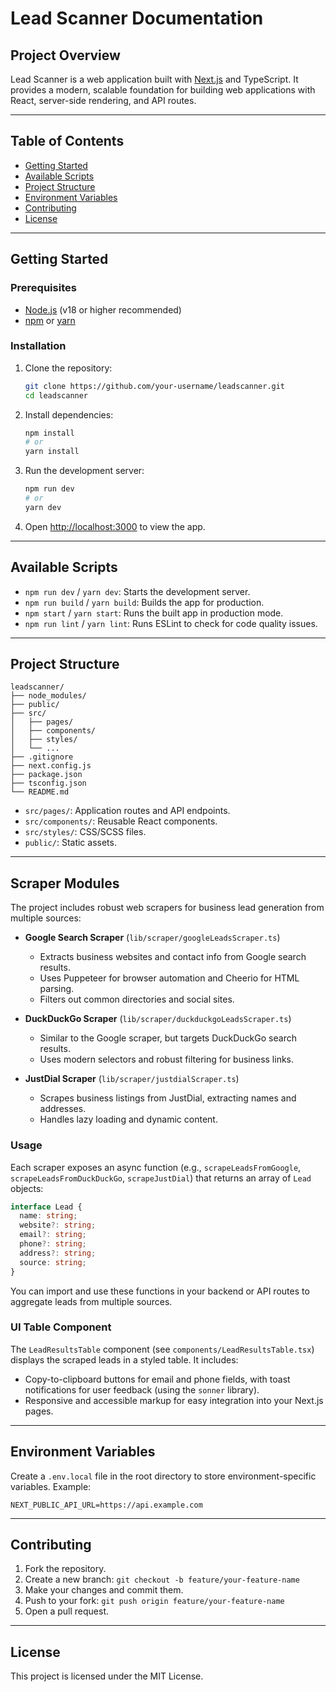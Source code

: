 # Lead Scanner Documentation

## Project Overview

Lead Scanner is a web application built with [Next.js](https://nextjs.org/) and TypeScript. It provides a modern, scalable foundation for building web applications with React, server-side rendering, and API routes.

---

## Table of Contents
- [Getting Started](#getting-started)
- [Available Scripts](#available-scripts)
- [Project Structure](#project-structure)
- [Environment Variables](#environment-variables)
- [Contributing](#contributing)
- [License](#license)

---

## Getting Started

### Prerequisites
- [Node.js](https://nodejs.org/) (v18 or higher recommended)
- [npm](https://www.npmjs.com/) or [yarn](https://yarnpkg.com/)

### Installation
1. Clone the repository:
   ```bash
   git clone https://github.com/your-username/leadscanner.git
   cd leadscanner
   ```
2. Install dependencies:
   ```bash
   npm install
   # or
   yarn install
   ```
3. Run the development server:
   ```bash
   npm run dev
   # or
   yarn dev
   ```
4. Open [http://localhost:3000](http://localhost:3000) to view the app.

---

## Available Scripts

- `npm run dev` / `yarn dev`: Starts the development server.
- `npm run build` / `yarn build`: Builds the app for production.
- `npm start` / `yarn start`: Runs the built app in production mode.
- `npm run lint` / `yarn lint`: Runs ESLint to check for code quality issues.

---

## Project Structure

```
leadscanner/
├── node_modules/
├── public/
├── src/
│   ├── pages/
│   ├── components/
│   ├── styles/
│   └── ...
├── .gitignore
├── next.config.js
├── package.json
├── tsconfig.json
└── README.md
```

- `src/pages/`: Application routes and API endpoints.
- `src/components/`: Reusable React components.
- `src/styles/`: CSS/SCSS files.
- `public/`: Static assets.

---

## Scraper Modules

The project includes robust web scrapers for business lead generation from multiple sources:

- **Google Search Scraper** (`lib/scraper/googleLeadsScraper.ts`)
  - Extracts business websites and contact info from Google search results.
  - Uses Puppeteer for browser automation and Cheerio for HTML parsing.
  - Filters out common directories and social sites.

- **DuckDuckGo Scraper** (`lib/scraper/duckduckgoLeadsScraper.ts`)
  - Similar to the Google scraper, but targets DuckDuckGo search results.
  - Uses modern selectors and robust filtering for business links.

- **JustDial Scraper** (`lib/scraper/justdialScraper.ts`)
  - Scrapes business listings from JustDial, extracting names and addresses.
  - Handles lazy loading and dynamic content.

### Usage

Each scraper exposes an async function (e.g., `scrapeLeadsFromGoogle`, `scrapeLeadsFromDuckDuckGo`, `scrapeJustDial`) that returns an array of `Lead` objects:

```ts
interface Lead {
  name: string;
  website?: string;
  email?: string;
  phone?: string;
  address?: string;
  source: string;
}
```

You can import and use these functions in your backend or API routes to aggregate leads from multiple sources.

### UI Table Component

The `LeadResultsTable` component (see `components/LeadResultsTable.tsx`) displays the scraped leads in a styled table. It includes:
- Copy-to-clipboard buttons for email and phone fields, with toast notifications for user feedback (using the `sonner` library).
- Responsive and accessible markup for easy integration into your Next.js pages.

---

## Environment Variables

Create a `.env.local` file in the root directory to store environment-specific variables. Example:

```
NEXT_PUBLIC_API_URL=https://api.example.com
```

---

## Contributing

1. Fork the repository.
2. Create a new branch: `git checkout -b feature/your-feature-name`
3. Make your changes and commit them.
4. Push to your fork: `git push origin feature/your-feature-name`
5. Open a pull request.

---

## License

This project is licensed under the MIT License. 